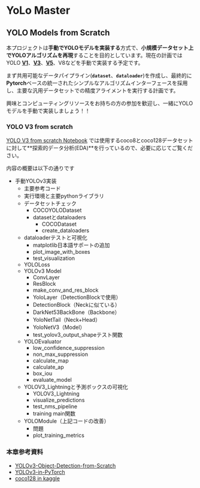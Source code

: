 # YoLo Master

## YOLO Models from Scratch

本プロジェクトは**手動でYOLOモデルを実装する**方式で、**小規模データセット上でYOLOアルゴリズムを再現**することを目的としています。現在の計画ではYOLO [**V1**](../v1/YOLOv1.ipynb)、[**V3**](../v3/YOLOv3.ipynb)、[**V5**](../v5/YOLOv5.ipynb)、V8などを手動で実装する予定です。

まず共用可能なデータパイプライン(**`dataset`**、**`dataloader`**)を作成し、最終的に**Pytorch**ベースの統一されたシンプルなアルゴリズムインターフェースを採用し、主要な汎用データセットでの精度アライメントを実行する計画です。

興味とコンピューティングリソースをお持ちの方の参加を歓迎し、一緒にYOLOモデルを手動で実装しましょう！！

### YOLO V3 from scratch

[YOLO V3 from scratch Notebook](./YOLOv3.ipynb) では使用するcoco8とcoco128データセットに対して**探索的データ分析(EDA)**を行っているので、必要に応じてご覧ください。

内容の概要は以下の通りです

- 手動YOLOv3実装
    - 主要参考コード
    - 実行環境と主要pythonライブラリ
    - データセットチェック
        - COCOYOLODataset
        - datasetとdataloaders
            - COCODataset
            - create_dataloaders
    - dataloaderテストと可視化
        - matplotlib日本語サポートの追加
        - plot_image_with_boxes
        - test_visualization
    - YOLOLoss
    - YOLOv3 Model
        - ConvLayer
        - ResBlock
        - make_conv_and_res_block
        - YoloLayer（DetectionBlockで使用）
        - DetectionBlock（Neckに似ている）
        - DarkNet53BackBone（Backbone）
        - YoloNetTail（Neck+Head）
        - YoloNetV3（Model）
        - test_yolov3_output_shapeテスト関数
    - YOLOEvaluator
        - low_confidence_suppression
        - non_max_suppression
        - calculate_map
        - calculate_ap
        - box_iou
        - evaluate_model
    - YOLOV3_Lightningと予測ボックスの可視化
        - YOLOV3_Lightning
        - visualize_predictions
        - test_nms_pipeline
        - training main関数
    - YOLOModule（上記コードの改善）
        - 問題
        - plot_training_metrics

### 本章参考資料

- [YOLOv3-Object-Detection-from-Scratch](https://github.com/williamcfrancis/YOLOv3-Object-Detection-from-Scratch/blob/main/YOLO_object_detection.ipynb)
- [YOLOv3-in-PyTorch](https://github.com/westerndigitalcorporation/YOLOv3-in-PyTorch/blob/release/src/model.py)
- [coco128 in kaggle](https://www.kaggle.com/datasets/ultralytics/coco128)
